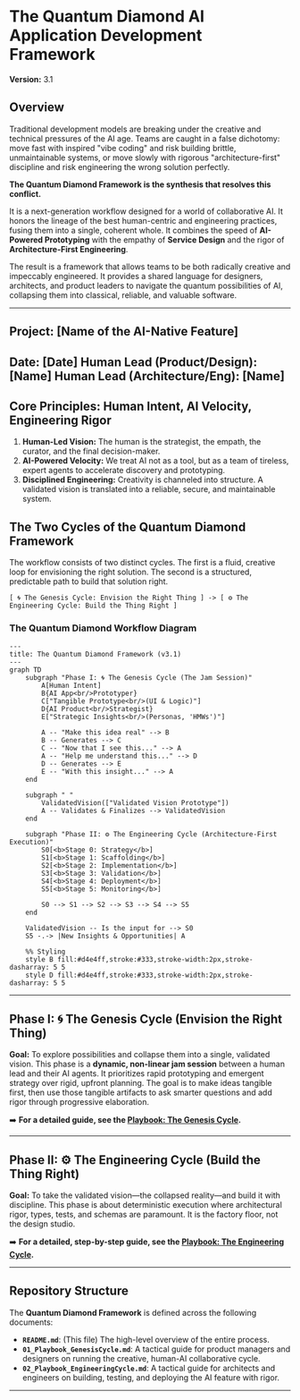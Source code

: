 # The Quantum Diamond AI Application Development Framework
**Version:** 3.1

## Overview
Traditional development models are breaking under the creative and technical pressures of the AI age. Teams are caught in a false dichotomy: move fast with inspired "vibe coding" and risk building brittle, unmaintainable systems, or move slowly with rigorous "architecture-first" discipline and risk engineering the wrong solution perfectly.

**The Quantum Diamond Framework is the synthesis that resolves this conflict.**

It is a next-generation workflow designed for a world of collaborative AI. It honors the lineage of the best human-centric and engineering practices, fusing them into a single, coherent whole. It combines the speed of **AI-Powered Prototyping** with the empathy of **Service Design** and the rigor of **Architecture-First Engineering**.

The result is a framework that allows teams to be both radically creative and impeccably engineered. It provides a shared language for designers, architects, and product leaders to navigate the quantum possibilities of AI, collapsing them into classical, reliable, and valuable software.

---
## Project: [Name of the AI-Native Feature]
**Date:** [Date]
**Human Lead (Product/Design):** [Name]
**Human Lead (Architecture/Eng):** [Name]
---

## Core Principles: Human Intent, AI Velocity, Engineering Rigor

1.  **Human-Led Vision:** The human is the strategist, the empath, the curator, and the final decision-maker.
2.  **AI-Powered Velocity:** We treat AI not as a tool, but as a team of tireless, expert agents to accelerate discovery and prototyping.
3.  **Disciplined Engineering:** Creativity is channeled into structure. A validated vision is translated into a reliable, secure, and maintainable system.

## The Two Cycles of the Quantum Diamond Framework

The workflow consists of two distinct cycles. The first is a fluid, creative loop for envisioning the right solution. The second is a structured, predictable path to build that solution right.

`[ 🌀 The Genesis Cycle: Envision the Right Thing ] -> [ ⚙️ The Engineering Cycle: Build the Thing Right ]`

### The Quantum Diamond Workflow Diagram

```mermaid
---
title: The Quantum Diamond Framework (v3.1)
---
graph TD
    subgraph "Phase I: 🌀 The Genesis Cycle (The Jam Session)"
        A[Human Intent]
        B{AI App<br/>Prototyper}
        C["Tangible Prototype<br/>(UI & Logic)"]
        D{AI Product<br/>Strategist}
        E["Strategic Insights<br/>(Personas, 'HMWs')"]

        A -- "Make this idea real" --> B
        B -- Generates --> C
        C -- "Now that I see this..." --> A
        A -- "Help me understand this..." --> D
        D -- Generates --> E
        E -- "With this insight..." --> A
    end
    
    subgraph " "
        ValidatedVision(["Validated Vision Prototype"])
        A -- Validates & Finalizes --> ValidatedVision
    end

    subgraph "Phase II: ⚙️ The Engineering Cycle (Architecture-First Execution)"
        S0[<b>Stage 0: Strategy</b>]
        S1[<b>Stage 1: Scaffolding</b>]
        S2[<b>Stage 2: Implementation</b>]
        S3[<b>Stage 3: Validation</b>]
        S4[<b>Stage 4: Deployment</b>]
        S5[<b>Stage 5: Monitoring</b>]
        
        S0 --> S1 --> S2 --> S3 --> S4 --> S5
    end

    ValidatedVision -- Is the input for --> S0
    S5 -.-> |New Insights & Opportunities| A

    %% Styling
    style B fill:#d4e4ff,stroke:#333,stroke-width:2px,stroke-dasharray: 5 5
    style D fill:#d4e4ff,stroke:#333,stroke-width:2px,stroke-dasharray: 5 5
```

---
## Phase I: 🌀 The Genesis Cycle (Envision the Right Thing)

**Goal:** To explore possibilities and collapse them into a single, validated vision. This phase is a **dynamic, non-linear jam session** between a human lead and their AI agents. It prioritizes rapid prototyping and emergent strategy over rigid, upfront planning. The goal is to make ideas tangible first, then use those tangible artifacts to ask smarter questions and add rigor through progressive elaboration.

➡️ **For a detailed guide, see the [Playbook: The Genesis Cycle](./01_playbook-genesis-cycle.md).**

---
## Phase II: ⚙️ The Engineering Cycle (Build the Thing Right)

**Goal:** To take the validated vision—the collapsed reality—and build it with discipline. This phase is about deterministic execution where architectural rigor, types, tests, and schemas are paramount. It is the factory floor, not the design studio.

➡️ **For a detailed, step-by-step guide, see the [Playbook: The Engineering Cycle](./02_Playbook_EngineeringCycle.md).**

---
## Repository Structure

The **Quantum Diamond Framework** is defined across the following documents:

*   **`README.md`**: (This file) The high-level overview of the entire process.
*   **`01_Playbook_GenesisCycle.md`**: A tactical guide for product managers and designers on running the creative, human-AI collaborative cycle.
*   **`02_Playbook_EngineeringCycle.md`**: A tactical guide for architects and engineers on building, testing, and deploying the AI feature with rigor.

---
